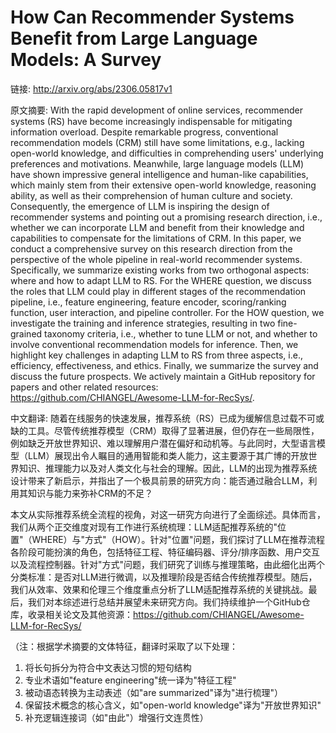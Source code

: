# How Can Recommender Systems Benefit from Large Language Models: A Survey

链接: http://arxiv.org/abs/2306.05817v1

原文摘要:
With the rapid development of online services, recommender systems (RS) have
become increasingly indispensable for mitigating information overload. Despite
remarkable progress, conventional recommendation models (CRM) still have some
limitations, e.g., lacking open-world knowledge, and difficulties in
comprehending users' underlying preferences and motivations. Meanwhile, large
language models (LLM) have shown impressive general intelligence and human-like
capabilities, which mainly stem from their extensive open-world knowledge,
reasoning ability, as well as their comprehension of human culture and society.
Consequently, the emergence of LLM is inspiring the design of recommender
systems and pointing out a promising research direction, i.e., whether we can
incorporate LLM and benefit from their knowledge and capabilities to compensate
for the limitations of CRM. In this paper, we conduct a comprehensive survey on
this research direction from the perspective of the whole pipeline in
real-world recommender systems. Specifically, we summarize existing works from
two orthogonal aspects: where and how to adapt LLM to RS. For the WHERE
question, we discuss the roles that LLM could play in different stages of the
recommendation pipeline, i.e., feature engineering, feature encoder,
scoring/ranking function, user interaction, and pipeline controller. For the
HOW question, we investigate the training and inference strategies, resulting
in two fine-grained taxonomy criteria, i.e., whether to tune LLM or not, and
whether to involve conventional recommendation models for inference. Then, we
highlight key challenges in adapting LLM to RS from three aspects, i.e.,
efficiency, effectiveness, and ethics. Finally, we summarize the survey and
discuss the future prospects. We actively maintain a GitHub repository for
papers and other related resources:
https://github.com/CHIANGEL/Awesome-LLM-for-RecSys/.

中文翻译:
随着在线服务的快速发展，推荐系统（RS）已成为缓解信息过载不可或缺的工具。尽管传统推荐模型（CRM）取得了显著进展，但仍存在一些局限性，例如缺乏开放世界知识、难以理解用户潜在偏好和动机等。与此同时，大型语言模型（LLM）展现出令人瞩目的通用智能和类人能力，这主要源于其广博的开放世界知识、推理能力以及对人类文化与社会的理解。因此，LLM的出现为推荐系统设计带来了新启示，并指出了一个极具前景的研究方向：能否通过融合LLM，利用其知识与能力来弥补CRM的不足？

本文从实际推荐系统全流程的视角，对这一研究方向进行了全面综述。具体而言，我们从两个正交维度对现有工作进行系统梳理：LLM适配推荐系统的"位置"（WHERE）与"方式"（HOW）。针对"位置"问题，我们探讨了LLM在推荐流程各阶段可能扮演的角色，包括特征工程、特征编码器、评分/排序函数、用户交互以及流程控制器。针对"方式"问题，我们研究了训练与推理策略，由此细化出两个分类标准：是否对LLM进行微调，以及推理阶段是否结合传统推荐模型。随后，我们从效率、效果和伦理三个维度重点分析了LLM适配推荐系统的关键挑战。最后，我们对本综述进行总结并展望未来研究方向。我们持续维护一个GitHub仓库，收录相关论文及其他资源：https://github.com/CHIANGEL/Awesome-LLM-for-RecSys/

（注：根据学术摘要的文体特征，翻译时采取了以下处理：
1. 将长句拆分为符合中文表达习惯的短句结构
2. 专业术语如"feature engineering"统一译为"特征工程"
3. 被动语态转换为主动表述（如"are summarized"译为"进行梳理"）
4. 保留技术概念的核心含义，如"open-world knowledge"译为"开放世界知识"
5. 补充逻辑连接词（如"由此"）增强行文连贯性）
